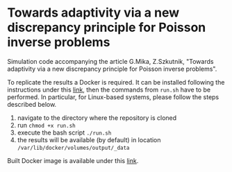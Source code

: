 # Towards adaptivity via a new discrepancy principle for Poisson inverse problems

Simulation code accompanying the article G.Mika, Z.Szkutnik, "Towards adaptivity via a new discrepancy principle for Poisson inverse problems".

To replicate the results a Docker is required. It can be installed following the instructions under this [link](https://docs.docker.com/get-docker/), then the commands from `run.sh` have to be performed. In particular, for Linux-based systems, please follow the steps described below.
1. navigate to the directory where the repository is cloned
2. run `chmod +x run.sh`
3. execute the bash script `./run.sh`
4. the results will be available (by default) in location `/var/lib/docker/volumes/output/_data`

Built Docker image is available under this [link](https://hub.docker.com/r/grzegorzmika/morozov-in-poisson-problems).
